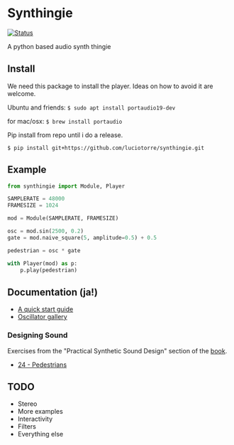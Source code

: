 # Synthingie

[![Status](http://img.shields.io/travis/luciotorre/synthingie.svg)](https://travis-ci.org/github/luciotorre/synthingie)

A python based audio synth thingie

## Install

We need this package to install the player. Ideas on how to avoid it are welcome.

Ubuntu and friends:
`$ sudo apt install portaudio19-dev`

for mac/osx:
`$ brew install portaudio`

Pip install from repo until i do a release.

`$ pip install git+https://github.com/luciotorre/synthingie.git`

## Example

```python
from synthingie import Module, Player

SAMPLERATE = 48000
FRAMESIZE = 1024

mod = Module(SAMPLERATE, FRAMESIZE)

osc = mod.sin(2500, 0.2)
gate = mod.naive_square(5, amplitude=0.5) + 0.5

pedestrian = osc * gate

with Player(mod) as p:
    p.play(pedestrian)

```
## Documentation (ja!)

 - [A quick start guide](docs/notebooks/Quickstart.ipynb)
 - [Oscillator gallery](docs/notebooks/Oscillators.ipynb)

### Designing Sound

Exercises from the "Practical Synthetic Sound Design" section of the [book](https://mitpress.mit.edu/books/designing-sound).

 - [24 - Pedestrians](docs/Designing_Sound/24%20-%20Pedestrians.ipynb)


## TODO
 - Stereo
 - More examples
 - Interactivity
 - Filters
 - Everything else


